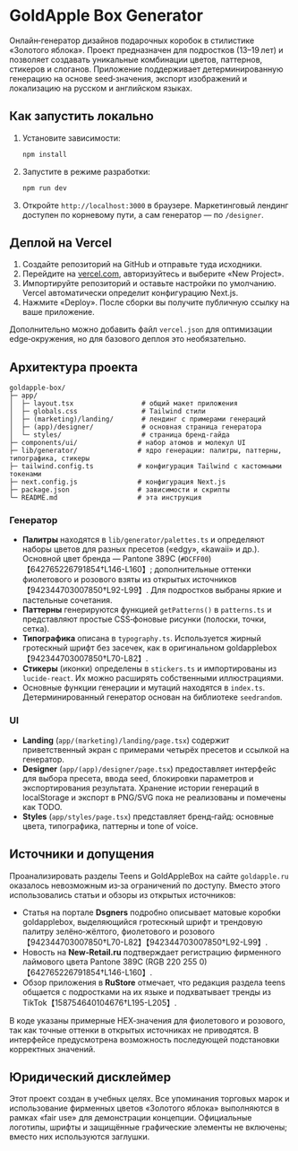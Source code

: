 # GoldApple Box Generator

Онлайн‑генератор дизайнов подарочных коробок в стилистике «Золотого яблока».
Проект предназначен для подростков (13–19 лет) и позволяет создавать
уникальные комбинации цветов, паттернов, стикеров и слоганов. Приложение
поддерживает детерминированную генерацию на основе seed‑значения, экспорт
изображений и локализацию на русском и английском языках.

## Как запустить локально

1. Установите зависимости:

   ```bash
   npm install
   ```

2. Запустите в режиме разработки:

   ```bash
   npm run dev
   ```

3. Откройте `http://localhost:3000` в браузере. Маркетинговый лендинг доступен по
   корневому пути, а сам генератор — по `/designer`.

## Деплой на Vercel

1. Создайте репозиторий на GitHub и отправьте туда исходники.
2. Перейдите на [vercel.com](https://vercel.com), авторизуйтесь и выберите
   «New Project».
3. Импортируйте репозиторий и оставьте настройки по умолчанию. Vercel
   автоматически определит конфигурацию Next.js.
4. Нажмите «Deploy». После сборки вы получите публичную ссылку на ваше
   приложение.

Дополнительно можно добавить файл `vercel.json` для оптимизации edge‑окружения,
но для базового деплоя это необязательно.

## Архитектура проекта

```
goldapple-box/
├─ app/
│  ├─ layout.tsx                 # общий макет приложения
│  ├─ globals.css                # Tailwind стили
│  ├─ (marketing)/landing/       # лендинг с примерами генераций
│  ├─ (app)/designer/            # основная страница генератора
│  └─ styles/                    # страница бренд‑гайда
├─ components/ui/               # набор атомов и молекул UI
├─ lib/generator/               # ядро генерации: палитры, паттерны, типографика, стикеры
├─ tailwind.config.ts           # конфигурация Tailwind с кастомными токенами
├─ next.config.js               # конфигурация Next.js
├─ package.json                 # зависимости и скрипты
└─ README.md                    # эта инструкция
```

### Генератор

- **Палитры** находятся в `lib/generator/palettes.ts` и определяют наборы цветов
  для разных пресетов («edgy», «kawaii» и др.). Основной цвет бренда —
  Pantone 389C (`#DCFF00`)【642765226791854†L146-L160】; дополнительные оттенки
  фиолетового и розового взяты из открытых источников【942344703007850†L92-L99】. Для
  подростков выбраны яркие и пастельные сочетания.
- **Паттерны** генерируются функцией `getPatterns()` в `patterns.ts` и
  представляют простые CSS‑фоновые рисунки (полоски, точки, сетка).
- **Типографика** описана в `typography.ts`. Используется жирный гротескный
  шрифт без засечек, как в оригинальном goldapplebox【942344703007850†L70-L82】.
- **Стикеры** (иконки) определены в `stickers.ts` и импортированы из
  `lucide-react`. Их можно расширять собственными иллюстрациями.
- Основные функции генерации и мутаций находятся в `index.ts`. Детерминированный
  генератор основан на библиотеке `seedrandom`.

### UI

- **Landing** (`app/(marketing)/landing/page.tsx`) содержит приветственный экран с
  примерами четырёх пресетов и ссылкой на генератор.
- **Designer** (`app/(app)/designer/page.tsx`) предоставляет интерфейс для
  выбора пресета, ввода seed, блокировки параметров и экспортирования
  результата. Хранение истории генераций в localStorage и экспорт в PNG/SVG
  пока не реализованы и помечены как TODO.
- **Styles** (`app/styles/page.tsx`) представляет бренд‑гайд: основные цвета,
  типографика, паттерны и tone of voice.

## Источники и допущения

Проанализировать разделы Teens и GoldAppleBox на сайте `goldapple.ru` оказалось
невозможным из‑за ограничений по доступу. Вместо этого использовались
статьи и обзоры из открытых источников:

- Статья на портале **Dsgners** подробно описывает матовые коробки goldapplebox,
  выделяющийся гротескный шрифт и трендовую палитру зелёно‑жёлтого,
  фиолетового и розового【942344703007850†L70-L82】【942344703007850†L92-L99】.
- Новость на **New‑Retail.ru** подтверждает регистрацию фирменного лаймового
  цвета Pantone 389C (RGB 220 255 0)【642765226791854†L146-L160】.
- Обзор приложения в **RuStore** отмечает, что редакция раздела teens
  общается с подростками на их языке и подхватывает тренды из TikTok【158754640104676†L195-L205】.

В коде указаны примерные HEX‑значения для фиолетового и розового, так как
точные оттенки в открытых источниках не приводятся. В интерфейсе предусмотрена
возможность последующей подстановки корректных значений.

## Юридический дисклеймер

Этот проект создан в учебных целях. Все упоминания торговых марок и
использование фирменных цветов «Золотого яблока» выполняются в рамках «fair
use» для демонстрации концепции. Официальные логотипы, шрифты и защищённые
графические элементы не включены; вместо них используются заглушки.

